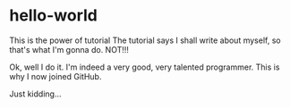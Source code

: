 # hello-world
This is the power of tutorial
The tutorial says I shall write about myself, so that's what I'm gonna do. NOT!!!

Ok, well I do it. I'm indeed a very good, very talented programmer. This is why I now joined GitHub.

Just kidding...
